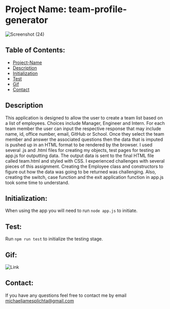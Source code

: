 # Project Name: team-profile-generator

![Screenshot (24)](https://user-images.githubusercontent.com/58678985/75809767-86453d80-5d46-11ea-961e-428396f79e1b.png)

## Table of Contents:

- [Project-Name](#Project-Name)
- [Description](#Description)
- [Initialization](#Initialization)
- [Test](#Test)
- [Gif](#Gif)
- [Contact](#Contact)

## Description
This application is designed to allow the user to create a team list based on a list of employees. Choices include Manager, Engineer and Intern.  For each team member the user can input the respective response that may include name, id, office number, email, GitHub or School. Once they select the team member and answer the associated questions then the data that is imputed is pushed up in an HTML format to be rendered by the browser. I used several .js and .html files for creating my objects, test pages for testing an app.js for outputting data. The output data is sent to the final HTML file called team.html and styled with CSS. 
I experienced challenges with several pieces of this assignment. Creating the Employee class and constructors to figure out how the data was going to be returned was challenging. Also, creating the switch, case function and the exit application function in app.js took some time to understand.

## Initialization:
When using the app you will need to run `node app.js` to initiate.

## Test:
Run `npm run test` to initialize the testing stage. 

## Gif:

![Link](https://drive.google.com/file/d/1dSgKPxBtfiFD7rfWN_ya1g7YM1tByP3N/view)

## Contact:
If you have any questions feel free to contact me by email [michaeljamesplichta@gmail.com](michaeljamesplichta@gmail.com)
